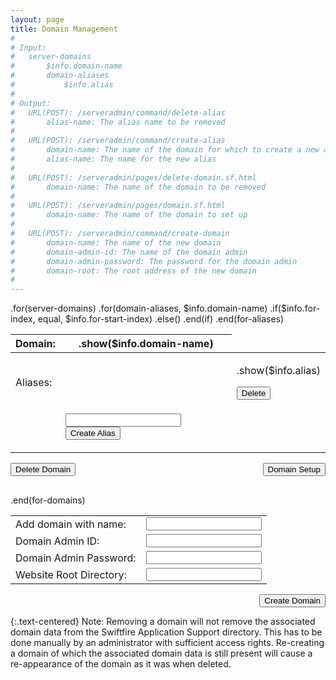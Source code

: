 ```yaml
---
layout: page
title: Domain Management
#
# Input:
#	server-domains
#		$info.domain-name
#		domain-aliases
#			$info.alias
#
# Output:
#	URL(POST): /serveradmin/command/delete-alias
#		alias-name: The alias name to be removed
#
#	URL(POST): /serveradmin/command/create-alias
#		domain-name: The name of the domain for which to create a new alias
#		alias-name: The name for the new alias
#
#	URL(POST): /serveradmin/pages/delete-domain.sf.html
#		domain-name: The name of the domain to be removed
#
#	URL(POST): /serveradmin/pages/domain.sf.html
#		domain-name: The name of the domain to set up
#	
#	URL(POST): /serveradmin/command/create-domain
#		domain-name: The name of the new domain
#		domain-admin-id: The name of the domain admin
#		domain-admin-password: The password for the domain admin
#		domain-root: The root address of the new domain
#
---
```

<div class="center-content">
	<div class="domains-list">
	.for(server-domains)
		<table class="domains-table">
            <thead>
            	<tr>
            		<th>Domain:</th>
            		<th>.show($info.domain-name)</th>
            	</tr>
            </thead>
            <tbody>
	  			.for(domain-aliases, $info.domain-name)
  					<tr>
	  				.if($info.for-index, equal, $info.for-start-index)
    	        		<td>Aliases:</td>
    	        	.else()
                    	<td></td>
                    .end(if)
            			<td>
            				<div>
                       			<p>.show($info.alias)</p>
                    			<form method="post" action="/serveradmin/command/delete-alias">
                        			<input type="hidden" name="alias-name" value=".show($info.alias!)">
                        			<button type="submit">Delete</button>
                    			</form>
                     		</div>
                		</td>
            		</tr>
	  			.end(for-aliases)
	  			<tr>
                    <td></td>
                    <td>
                        <form method="post" action="/serveradmin/command/create-alias">
                            <input type="hidden" name="domain-name" value=".show($info.domain-name)">
                            <input type="text" name="alias-name" value="">
                            <button type="submit">Create Alias</button>
                        </form>
                    </td>
                </tr>
            </tbody>
        </table>
        <form method="post" style="display:flex; justify-content:space-between; width:100%; margin-bottom:30px;">
            <button type="submit" name="domain-name" value=".show($info.domain-name)" formaction="/serveradmin/pages/delete-domain.sf.html">Delete Domain</button>
            <button type="submit" name="domain-name" value=".show($info.domain-name)" formaction="/serveradmin/pages/domain.sf.html">Domain Setup</button>
        </form>
	.end(for-domains)
	</div>
</div>

<form action="/serveradmin/command/create-domain" method="post">
	<div class="center-content">
		<div style="display:flex; flex-direction:column; justify-content:center;">
			<div style="display:flex; flex-direction:column; align-items:flex-end">
				<table class="centered outlined-table table-cell-margins">
					<tr>
						<td><span>Add domain with name:</span></td>
						<td><input type="text" name="domain-name" value=""></td>
					</tr>
					<tr>
						<td><span>Domain Admin ID:</span></td>
						<td><input type="text" name="domain-admin-id" value=""></td>
					</tr>
					<tr>
						<td><span>Domain Admin Password:</span></td>
						<td><input type="text" name="domain-admin-password" value=""></td>
					</tr>
					<tr>
						<td><span>Website Root Directory:</span></td>
						<td><input type="text" name="domain-root" value=""></td>
					</tr>
				</table>
				<div>
					<div>
						<input type="submit" value="Create Domain">
					</div>
				</div>
			</div>
		</div>
	</div>
</form>

{:.text-centered}
Note: Removing a domain will not remove the associated domain data from the Swiftfire Application Support directory. This has to be done manually by an administrator with sufficient access rights. Re-creating a domain of which the associated domain data is still present will cause a re-appearance of the domain as it was when deleted.
